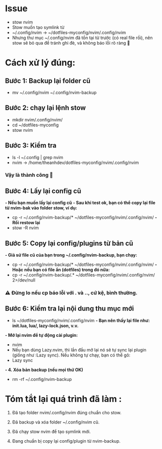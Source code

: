 
#   Issue
-   stow nvim
-   Stow muốn tạo symlink từ 
-   ~/.config/nvim → ~/dotfiles-myconfig/nvim/.config/nvim
-   Nhưng thư mục ~/.config/nvim đã tồn tại từ trước (có real file rồi), nên stow sẽ bỏ qua để tránh ghi đè, và không báo lỗi rõ ràng 😤

#  Cách xử lý đúng:

##  Bước 1: Backup lại folder cũ
-   mv ~/.config/nvim ~/.config/nvim-backup

##  Bước 2: chạy lại lệnh stow
-   mkdir nvim/.config/nvim/   
-   cd ~/dotfiles-myconfig
-   stow nvim    


##   Bước 3: Kiểm tra
-   ls -l ~/.config | grep nvim
-   nvim -> /home/theanhdev/dotfiles-myconfig/nvim/.config/nvim

### Vậy là thành công 🎉


##  Bước 4: Lấy lại config cũ
**- Nếu bạn muốn lấy lại config cũ**
**- Sau khi test ok, bạn có thể copy lại file từ nvim-bak vào folder stow, ví dụ:**
-   cp -r ~/.config/nvim-backup/* ~/dotfiles-myconfig/nvim/.config/nvim/
**- Rồi restow lại**
-   stow -R nvim


##  Bước 5: Copy lại config/plugins từ bản cũ
**- Giả sử file cũ của bạn trong ~/.config/nvim-backup, bạn chạy:**
-   cp -r ~/.config/nvim-backup/* ~/dotfiles-myconfig/nvim/.config/nvim/
**- Hoặc nếu bạn có file ẩn (dotfiles) trong đó nữa:**
-   cp -r ~/.config/nvim-backup/.* ~/dotfiles-myconfig/nvim/.config/nvim/ 2>/dev/null

### ⚠️ Đừng lo nếu cp báo lỗi với . và .., cứ kệ, bình thường.


##  Bước 6: Kiểm tra lại nội dung thu mục mới
-   ls ~/dotfiles-myconfig/nvim/.config/nvim
**- Bạn nên thấy lại file như: init.lua, lua/, lazy-lock.json, v.v.**

**- Mở lại nvim để tự động cài plugin:**
-   nvim
-   Nếu bạn dùng Lazy.nvim, thì lần đầu mở lại nó sẽ tự sync lại plugin (giống như :Lazy sync). Nếu không tự chạy, bạn có thể gõ:
-   Lazy sync

**- 4. Xóa bản backup (nếu mọi thứ OK)**
-   rm -rf ~/.config/nvim-backup


#   Tóm tắt lại quá trình đã làm :
1.  Đã tạo folder nvim/.config/nvim đúng chuẩn cho stow.

2.  Đã backup và xóa folder ~/.config/nvim cũ.

3.  Đã chạy stow nvim để tạo symlink mới.

4.  Đang chuẩn bị copy lại config/plugin từ nvim-backup.
